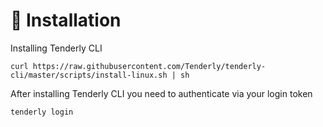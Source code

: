 # 📩 Installation

Installing Tenderly CLI

```shell
curl https://raw.githubusercontent.com/Tenderly/tenderly-cli/master/scripts/install-linux.sh | sh
```

After installing Tenderly CLI you need to authenticate via your login token

```sh
tenderly login
```

